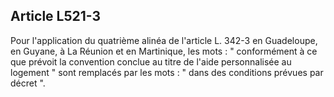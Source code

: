 ## Article L521-3

Pour l'application du quatrième alinéa de l'article L. 342-3 en Guadeloupe, en Guyane, à La Réunion et en
Martinique, les mots : " conformément à ce que prévoit la convention conclue au titre de l'aide personnalisée
au logement " sont remplacés par les mots : " dans des conditions prévues par décret ".


